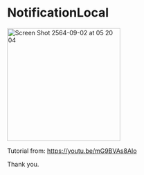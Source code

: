 # NotificationLocal

<img width="261" alt="Screen Shot 2564-09-02 at 05 20 04" src="https://user-images.githubusercontent.com/3993516/131753015-a9d28f6c-ecca-436c-b8a4-a07d20704824.png">

Tutorial from: https://youtu.be/mG9BVAs8AIo

Thank you.
